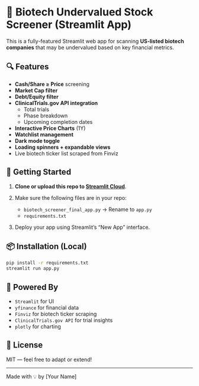 # 🧬 Biotech Undervalued Stock Screener (Streamlit App)

This is a fully-featured Streamlit web app for scanning **US-listed biotech companies** that may be undervalued based on key financial metrics.

## 🔍 Features

- **Cash/Share ≥ Price** screening
- **Market Cap filter**
- **Debt/Equity filter**
- **ClinicalTrials.gov API integration**
  - Total trials
  - Phase breakdown
  - Upcoming completion dates
- **Interactive Price Charts** (1Y)
- **Watchlist management**
- **Dark mode toggle**
- **Loading spinners + expandable views**
- Live biotech ticker list scraped from Finviz

## 🚀 Getting Started

1. **Clone or upload this repo to [Streamlit Cloud](https://streamlit.io/cloud)**.
2. Make sure the following files are in your repo:
   - `biotech_screener_final_app.py` → Rename to `app.py`
   - `requirements.txt`

3. Deploy your app using Streamlit’s “New App” interface.

## 📦 Installation (Local)

```bash
pip install -r requirements.txt
streamlit run app.py
```

## 🧠 Powered By

- `Streamlit` for UI
- `yfinance` for financial data
- `Finviz` for biotech ticker scraping
- `ClinicalTrials.gov API` for trial insights
- `plotly` for charting

## 📝 License

MIT — feel free to adapt or extend!

---

Made with 💡 by [Your Name]
